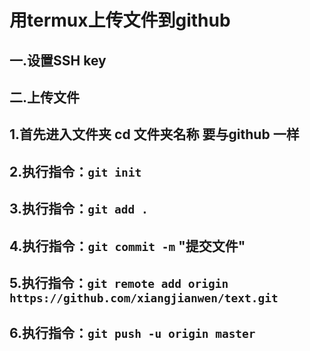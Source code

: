 # 用termux上传文件到github
## 一.设置SSH key 
## 二.上传文件
## 1.首先进入文件夹 cd 文件夹名称 要与github 一样
## 2.执行指令：`git init`
## 3.执行指令：`git add .`
## 4.执行指令：`git commit -m` "提交文件"
## 5.执行指令：`git remote add origin https://github.com/xiangjianwen/text.git`
## 6.执行指令：`git push -u origin master`
